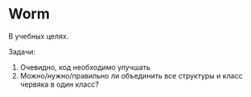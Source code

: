 # Worm
В учебных целях.

Задачи:
1) Очевидно, код необходимо улучшать
2) Можно/нужно/правильно ли объединить все структуры и класс червяка в один класс?
